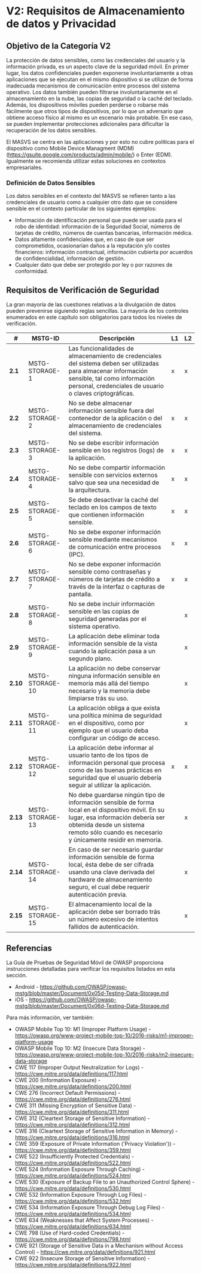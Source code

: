 # V2: Requisitos de Almacenamiento de datos y Privacidad

## Objetivo de la Categoría V2

La protección de datos sensibles, como las credenciales del usuario y la información privada, es un aspecto clave de la seguridad móvil. En primer lugar, los datos confidenciales pueden exponerse involuntariamente a otras aplicaciones que se ejecutan en el mismo dispositivo si se utilizan de forma inadecuada mecanismos de comunicación entre procesos del sistema operativo. Los datos también pueden filtrarse involuntariamente en el almacenamiento en la nube, las copias de seguridad o la caché del teclado. Además, los dispositivos móviles pueden perderse o robarse más fácilmente que otros tipos de dispositivos, por lo que un adversario que obtiene acceso físico al mismo es un escenario más probable. En ese caso, se pueden implementar protecciones adicionales para dificultar la recuperación de los datos sensibles.

El MASVS se centra en las aplicaciones y por esto no cubre políticas para el dispositivo como Mobile Device Managment (MDM) (<https://gsuite.google.com/products/admin/mobile/>) o Enter (EDM). Igualmente se recomienda utilizar estas soluciones en contextos empresariales.

### Definición de Datos Sensibles

Los datos sensibles en el contexto del MASVS se refieren tanto a las credenciales de usuario como a cualquier otro dato que se considere sensible en el contexto particular de los siguientes ejemplos:

- Información de identificación personal que puede ser usada para el robo de identidad: información de la Seguridad Social, números de tarjetas de crédito, números de cuentas bancarias, información médica.
- Datos altamente confidenciales que, en caso de que ser comprometidos, ocasionarían daños a la reputación y/o costes financieros: información contractual, información cubierta por acuerdos de confidencialidad, información de gestión.
- Cualquier dato que debe ser protegido por ley o por razones de conformidad.

## Requisitos de Verificación de Seguridad

La gran mayoría de las cuestiones relativas a la divulgación de datos pueden prevenirse siguiendo reglas sencillas. La mayoría de los controles enumerados en este capítulo son obligatorios para todos los niveles de verificación.

| # | MSTG-ID | Descripción | L1 | L2 |
| -- | ---------- | ---------------------- | - | - |
| **2.1** | MSTG-STORAGE-1 | Las funcionalidades de almacenamiento de credenciales del sistema deben ser utilizadas para almacenar información sensible, tal como información personal, credenciales de usuario o claves criptográficas. | x | x |
| **2.2** | MSTG-STORAGE-2 | No se debe almacenar información sensible fuera del contenedor de la aplicación o del almacenamiento de credenciales del sistema. | x | x |
| **2.3** | MSTG-STORAGE-3 | No se debe escribir información sensible en los registros (logs) de la aplicación. | x | x |
| **2.4** | MSTG-STORAGE-4 | No se debe compartir información sensible con servicios externos salvo que sea una necesidad de la arquitectura. | x | x |
| **2.5** | MSTG-STORAGE-5 | Se debe desactivar la caché del teclado en los campos de texto que contienen información sensible. | x | x |
| **2.6** | MSTG-STORAGE-6 | No se debe exponer información sensible mediante mecanismos de comunicación entre procesos (IPC). | x | x |
| **2.7** | MSTG-STORAGE-7 | No se debe exponer información sensible como contraseñas y números de tarjetas de crédito a través de la interfaz o capturas de pantalla. | x | x |
| **2.8** | MSTG-STORAGE-8 | No se debe incluir información sensible en las copias de seguridad generadas por el sistema operativo. |   | x |
| **2.9** | MSTG-STORAGE-9 | La aplicación debe eliminar toda información sensible de la vista cuando la aplicación pasa a un segundo plano. |  | x |
| **2.10** | MSTG-STORAGE-10 | La aplicación no debe conservar ninguna información sensible en memoria más allá del tiempo necesario y la memoria debe limpiarse trás su uso. |  | x |
| **2.11** | MSTG-STORAGE-11 | La aplicación obliga a que exista una política mínima de seguridad en el dispositivo, como por ejemplo que el usuario deba configurar un código de acceso. |  | x |
| **2.12** | MSTG-STORAGE-12 | La aplicación debe informar al usuario tanto de los tipos de información personal que procesa como de las buenas prácticas en seguridad que el usuario debería seguir al utilizar la aplicación. | x | x |
| **2.13** | MSTG-STORAGE-13 | No debe guardarse ningún tipo de información sensible de forma local en el dispositivo móvil. En su lugar, esa información debería ser obtenida desde un sistema remoto sólo cuando es necesario y únicamente residir en memoria. |  | x |
| **2.14** | MSTG-STORAGE-14 | En caso de ser necesario guardar información sensible de forma local, ésta debe de ser cifrada usando una clave derivada del hardware de almacenamiento seguro, el cual debe requerir autenticación previa. |  | x |
| **2.15** | MSTG-STORAGE-15 | El almacenamiento local de la aplicación debe ser borrado trás un número excesivo de intentos fallidos de autenticación. |  | x |

## Referencias

La Guía de Pruebas de Seguridad Móvil de OWASP proporciona instrucciones detalladas para verificar los requisitos listados en esta sección.

- Android - <https://github.com/OWASP/owasp-mstg/blob/master/Document/0x05d-Testing-Data-Storage.md>
- iOS - <https://github.com/OWASP/owasp-mstg/blob/master/Document/0x06d-Testing-Data-Storage.md>

Para más información, ver también:

- OWASP Mobile Top 10: M1 (Improper Platform Usage) - <https://owasp.org/www-project-mobile-top-10/2016-risks/m1-improper-platform-usage>
- OWASP Mobile Top 10: M2 (Insecure Data Storage) - <https://owasp.org/www-project-mobile-top-10/2016-risks/m2-insecure-data-storage>
- CWE 117 (Improper Output Neutralization for Logs) - <https://cwe.mitre.org/data/definitions/117.html>
- CWE 200 (Information Exposure) - <https://cwe.mitre.org/data/definitions/200.html>
- CWE 276 (Incorrect Default Permissions) - <https://cwe.mitre.org/data/definitions/276.html>
- CWE 311 (Missing Encryption of Sensitive Data) - <https://cwe.mitre.org/data/definitions/311.html>
- CWE 312 (Cleartext Storage of Sensitive Information) - <https://cwe.mitre.org/data/definitions/312.html>
- CWE 316 (Cleartext Storage of Sensitive Information in Memory) - <https://cwe.mitre.org/data/definitions/316.html>
- CWE 359 (Exposure of Private Information ('Privacy Violation')) - <https://cwe.mitre.org/data/definitions/359.html>
- CWE 522 (Insufficiently Protected Credentials) - <https://cwe.mitre.org/data/definitions/522.html>
- CWE 524 (Information Exposure Through Caching) - <https://cwe.mitre.org/data/definitions/524.html>
- CWE 530 (Exposure of Backup File to an Unauthorized Control Sphere) - <https://cwe.mitre.org/data/definitions/530.html>
- CWE 532 (Information Exposure Through Log Files) - <https://cwe.mitre.org/data/definitions/532.html>
- CWE 534 (Information Exposure Through Debug Log Files) - <https://cwe.mitre.org/data/definitions/534.html>
- CWE 634 (Weaknesses that Affect System Processes) - <https://cwe.mitre.org/data/definitions/634.html>
- CWE 798 (Use of Hard-coded Credentials) - <https://cwe.mitre.org/data/definitions/798.html>
- CWE 921 (Storage of Sensitive Data in a Mechanism without Access Control) - <https://cwe.mitre.org/data/definitions/921.html>
- CWE 922 (Insecure Storage of Sensitive Information) - <https://cwe.mitre.org/data/definitions/922.html>
